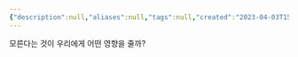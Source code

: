 ```yaml
---
{"description":null,"aliases":null,"tags":null,"created":"2023-04-03T15:18:18","updated":"2023-07-15T21:33:02","title":"모른다는 것이 우리에게 어떤 영향을 줄까","dg-publish":true,"permalink":"/docs/모른다는 것이 우리에게 어떤 영향을 줄까/","dgPassFrontmatter":true}
---
```


모른다는 것이 우리에게 어떤 영향을 줄까?
